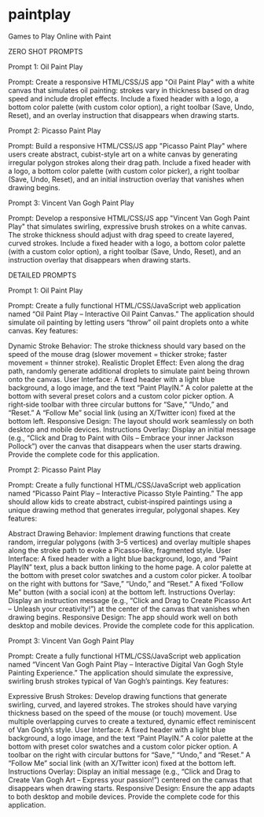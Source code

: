 # paintplay
Games to Play Online with Paint


ZERO SHOT PROMPTS

Prompt 1: Oil Paint Play

Prompt:
Create a responsive HTML/CSS/JS app "Oil Paint Play" with a white canvas that simulates oil painting: strokes vary in thickness based on drag speed and include droplet effects. Include a fixed header with a logo, a bottom color palette (with custom color option), a right toolbar (Save, Undo, Reset), and an overlay instruction that disappears when drawing starts.



Prompt 2: Picasso Paint Play

Prompt:
Build a responsive HTML/CSS/JS app "Picasso Paint Play" where users create abstract, cubist-style art on a white canvas by generating irregular polygon strokes along their drag path. Include a fixed header with a logo, a bottom color palette (with custom color picker), a right toolbar (Save, Undo, Reset), and an initial instruction overlay that vanishes when drawing begins.



Prompt 3: Vincent Van Gogh Paint Play

Prompt:
Develop a responsive HTML/CSS/JS app "Vincent Van Gogh Paint Play" that simulates swirling, expressive brush strokes on a white canvas. The stroke thickness should adjust with drag speed to create layered, curved strokes. Include a fixed header with a logo, a bottom color palette (with a custom color option), a right toolbar (Save, Undo, Reset), and an instruction overlay that disappears when drawing starts.


DETAILED PROMPTS

Prompt 1: Oil Paint Play

Prompt:
Create a fully functional HTML/CSS/JavaScript web application named “Oil Paint Play – Interactive Oil Paint Canvas.” The application should simulate oil painting by letting users “throw” oil paint droplets onto a white canvas. Key features:

Dynamic Stroke Behavior: The stroke thickness should vary based on the speed of the mouse drag (slower movement = thicker stroke; faster movement = thinner stroke).
Realistic Droplet Effect: Even along the drag path, randomly generate additional droplets to simulate paint being thrown onto the canvas.
User Interface:
A fixed header with a light blue background, a logo image, and the text “Paint PlayIN.”
A color palette at the bottom with several preset colors and a custom color picker option.
A right‑side toolbar with three circular buttons for “Save,” “Undo,” and “Reset.”
A “Follow Me” social link (using an X/Twitter icon) fixed at the bottom left.
Responsive Design: The layout should work seamlessly on both desktop and mobile devices.
Instructions Overlay: Display an initial message (e.g., “Click and Drag to Paint with Oils – Embrace your inner Jackson Pollock”) over the canvas that disappears when the user starts drawing.
Provide the complete code for this application.


Prompt 2: Picasso Paint Play

Prompt:
Create a fully functional HTML/CSS/JavaScript web application named “Picasso Paint Play – Interactive Picasso Style Painting.” The app should allow kids to create abstract, cubist‑inspired paintings using a unique drawing method that generates irregular, polygonal shapes. Key features:

Abstract Drawing Behavior: Implement drawing functions that create random, irregular polygons (with 3–5 vertices) and overlay multiple shapes along the stroke path to evoke a Picasso‑like, fragmented style.
User Interface:
A fixed header with a light blue background, logo, and “Paint PlayIN” text, plus a back button linking to the home page.
A color palette at the bottom with preset color swatches and a custom color picker.
A toolbar on the right with buttons for “Save,” “Undo,” and “Reset.”
A fixed “Follow Me” button (with a social icon) at the bottom left.
Instructions Overlay: Display an instruction message (e.g., “Click and Drag to Create Picasso Art – Unleash your creativity!”) at the center of the canvas that vanishes when drawing begins.
Responsive Design: The app should work well on both desktop and mobile devices.
Provide the complete code for this application.


Prompt 3: Vincent Van Gogh Paint Play

Prompt:
Create a fully functional HTML/CSS/JavaScript web application named “Vincent Van Gogh Paint Play – Interactive Digital Van Gogh Style Painting Experience.” The application should simulate the expressive, swirling brush strokes typical of Van Gogh’s paintings. Key features:

Expressive Brush Strokes: Develop drawing functions that generate swirling, curved, and layered strokes. The strokes should have varying thickness based on the speed of the mouse (or touch) movement. Use multiple overlapping curves to create a textured, dynamic effect reminiscent of Van Gogh’s style.
User Interface:
A fixed header with a light blue background, a logo image, and the text “Paint PlayIN.”
A color palette at the bottom with preset color swatches and a custom color picker option.
A toolbar on the right with circular buttons for “Save,” “Undo,” and “Reset.”
A “Follow Me” social link (with an X/Twitter icon) fixed at the bottom left.
Instructions Overlay: Display an initial message (e.g., “Click and Drag to Create Van Gogh Art – Express your passion!”) centered on the canvas that disappears when drawing starts.
Responsive Design: Ensure the app adapts to both desktop and mobile devices.
Provide the complete code for this application.
